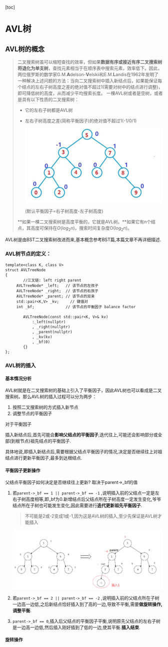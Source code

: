 [toc]



# AVL树

## AVL树的概念 

> 二叉搜索树虽可以缩短查找的效率，但如果**数据有序或接近有序二叉搜索树将退化为单支树**，查找元素相当于在顺序表中搜索元素，效率低下。因此，两位俄罗斯的数学家G.M.**A**delson-**V**elskii和E.M.**L**andis在1962年发明了一种解决上述问题的方法：当向二叉搜索树中插入新结点后，如果能保证每个结点的左右子树高度之差的绝对值不超过1(需要对树中的结点进行调整)，即可降低树的高度，从而减少平均搜索长度。
> 一棵AVL树或者是空树，或者是具有以下性质的二叉搜索树：
>
> - 它的左右子树都是AVL树 
>
> - 左右子树高度之差(简称平衡因子)的绝对值不超过1(-1/0/1)
>
>   ![image-20240821125504112](STL%20%E5%B9%B3%E8%A1%A1%E6%90%9C%E7%B4%A2%E6%A0%91-AVL%E6%A0%91%20C++%E5%AE%9E%E7%8E%B0.assets/image-20240821125504112.png)
>
>   (默认平衡因子=右子树高度-左子树高度)
>
> **如果一棵二叉搜索树是高度平衡的，它就是AVL树。**如果它有n个结点，其高度可保持在$O(log_2 n)$，搜索时间复杂度O($log_2 n$)。



AVL树是由BST二叉搜索树改进而来,基本概念参考BST篇,本篇文章不再详细描述.



### AVL树节点的定义：

```
template<class K, class V> 
struct AVLTreeNode
{
		//三叉链: left right parent
     AVLTreeNode* _left;   // 该节点的左孩子 
     AVLTreeNode* _right;  // 该节点的右孩子 
     AVLTreeNode* _parent; // 该节点的双亲
     std::pair<K,V> _kv;	 // 键值对
     int _bf;              // 该节点的平衡因子 balance factor

		AVLTreeNode(const std::pair<K, V>& kv)
			:_left(nullptr)
			, _right(nullptr)
			, _parent(nullptr)
			, _kv(kv)
			, _bf(0)
		{}
};
```



### AVL树的插入



#### 基本情况分析

AVL树就是在二叉搜索树的基础上引入了平衡因子，因此AVL树也可以看成是二叉搜索树。那么AVL树的插入过程可以分为两步：
1. 按照二叉搜索树的方式插入新节点
2. 调整节点的平衡因子



对于平衡因子

插入新结点后,首先可能会**影响父结点的平衡因子**,迭代往上,可能还会影响部分或全部(到根节点)祖先结点的平衡因子.

具体地说,即插入新结点后,需要根据父结点平衡因子的情况,决定是否继续往上对祖结点进行更新平衡因子,最多到达根结点.



#### 平衡因子更新操作

父结点平衡因子如何决定是否继续往上更新? 取决于parent->_bf的值

1. 若`parent->_bf == 1 || parent->_bf == -1` ,说明插入前的父结点一定是左右子树高度相等,即\_bf为0.新增结点后父结点所在子树高度一定发生变化,爷爷结点所在子树也可能发生变化,因此需要进行**迭代更新祖先平衡因子**.

   > 不可能是2或-2变成1或-1,因为这是AVL树的插入,至少先保证是AVL树才能插入

   ![image-20240821143019855](STL%20%E5%B9%B3%E8%A1%A1%E6%90%9C%E7%B4%A2%E6%A0%91-AVL%E6%A0%91%20C++%E5%AE%9E%E7%8E%B0.assets/image-20240821143019855.png)

2. 若`parent->_bf == 2 || parent->_bf == -2` ,说明插入前的父结点所在子树一边高一边低,之后新结点恰好插入到了高的一边,导致不平衡,需要**做旋转操作,调整平衡**.

3. `parent->_bf == 0`,插入后父结点的平衡因子平衡,说明原先父结点的左右子树是一边高一边低,然后插入刚好插到了低的一边,使其平衡.**插入结束**.



#### 旋转操作